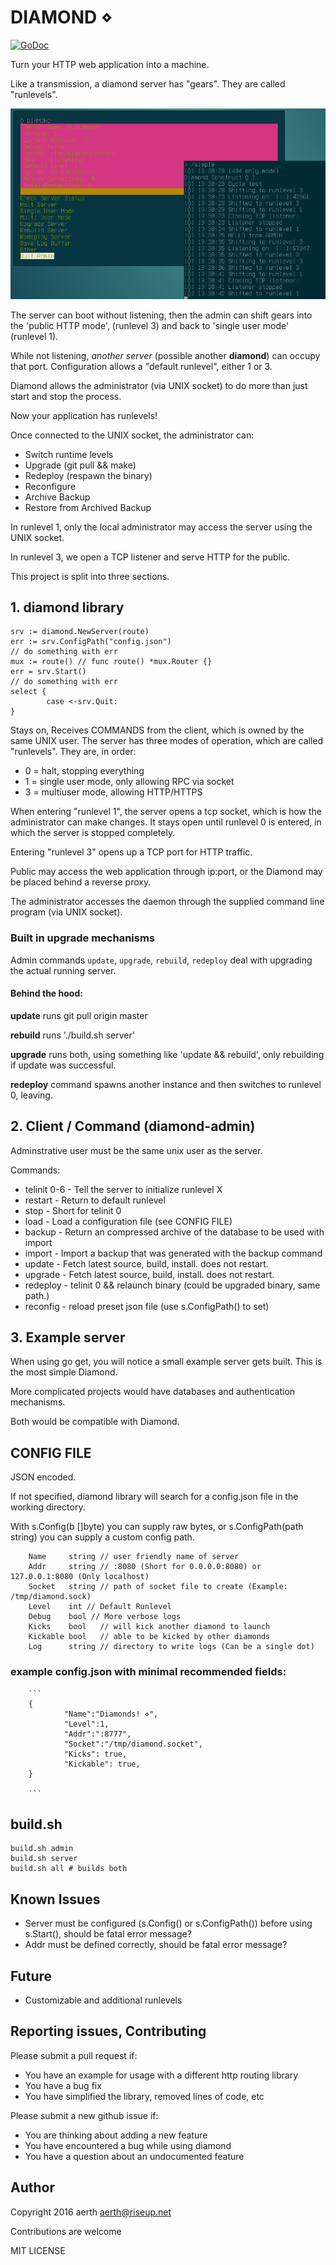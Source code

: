 # DIAMOND ⋄

[![GoDoc](https://godoc.org/github.com/aerth/diamond/lib?status.svg)](https://godoc.org/github.com/aerth/diamond/lib)

Turn your HTTP web application into a machine.

Like a transmission, a diamond server has "gears". They are called "runlevels".

![Screenshot of both diamond-admin and diamond server](https://github.com/aerth/diamond/blob/master/diamond-screenshot.png?raw=true)

The server can boot without listening, then the admin can shift gears into the
        'public HTTP mode', (runlevel 3) and back to 'single user mode' (runlevel 1).

While not listening, *another server* (possible another **diamond**) can occupy that port.
Configuration allows a "default runlevel", either 1 or 3.


Diamond allows the administrator (via UNIX socket)
to do more than just start and stop the process.

Now your application has runlevels!

Once connected to the UNIX socket, the administrator can:

  * Switch runtime levels
  * Upgrade (git pull && make)
  * Redeploy (respawn the binary)
  * Reconfigure
  * Archive Backup
  * Restore from Archived Backup

In runlevel 1,
        only the local administrator may access the server using the UNIX socket.

In runlevel 3,
        we open a TCP listener and serve HTTP for the public.

This project is split into three sections.

## 1. diamond library

```
srv := diamond.NewServer(route)
err := srv.ConfigPath("config.json")
// do something with err
mux := route() // func route() *mux.Router {}
err = srv.Start()
// do something with err
select {
        case <-srv.Quit:
}

```

Stays on, Receives COMMANDS from the client,
which is owned by the same UNIX user.
The server has three modes of operation, which
are called "runlevels". They are, in order:

  * 0 = halt, stopping everything
  * 1 = single user mode, only allowing RPC via socket
  * 3 = multiuser mode, allowing HTTP/HTTPS

When entering "runlevel 1", the server opens a
tcp socket, which is how the administrator can make changes.
It stays open until runlevel 0 is entered, in which the server
is stopped completely.

Entering "runlevel 3" opens up a TCP port for
HTTP traffic.

Public may access the web application through ip:port,
or the Diamond may be placed behind a reverse proxy.

The administrator accesses the daemon through
the supplied command line program (via UNIX socket).

### Built in upgrade mechanisms
Admin commands `update`, `upgrade`, `rebuild`, `redeploy` deal with upgrading
the actual running server.

#### Behind the hood:

**update** runs git pull origin master

**rebuild** runs './build.sh server'

**upgrade** runs both, using something like 'update && rebuild', only rebuilding if update was successful.

**redeploy** command spawns another instance and then switches to runlevel 0, leaving.


## 2. Client / Command (diamond-admin)

Adminstrative user must be the same unix user as the server.

Commands:

  * telinit 0-6 - Tell the server to initialize runlevel X
  * restart - Return to default runlevel
  * stop - Short for telinit 0
  * load - Load a configuration file (see CONFIG FILE)
  * backup - Return an compressed archive of the database to be used with import
  * import - Import a backup that was generated with the backup command
  * update - Fetch latest source, build, install. does not restart.
  * upgrade - Fetch latest source, build, install. does not restart.
  * redeploy - telinit 0 && relaunch binary (could be upgraded binary, same path.)
  * reconfig - reload preset json file (use s.ConfigPath() to set)



## 3. Example server

When using go get, you will notice a small example server gets built. This is the most simple Diamond.

More complicated projects would have databases and authentication mechanisms.

Both would be compatible with Diamond.

## CONFIG FILE

JSON encoded.

If not specified, diamond library will search for a config.json file in the working directory.

With s.Config(b []byte) you can supply raw bytes,
or s.ConfigPath(path string) you can supply a custom config path.

        Name     string // user friendly name of server
        Addr     string // :8080 (Short for 0.0.0.0:8080) or 127.0.0.1:8080 (Only localhost)
        Socket   string // path of socket file to create (Example: /tmp/diamond.sock)
        Level    int // Default Runlevel
        Debug    bool // More verbose logs
        Kicks    bool   // will kick another diamond to launch
        Kickable bool   // able to be kicked by other diamonds
        Log      string // directory to write logs (Can be a single dot)


### example config.json with minimal recommended fields:
        ```
        {
                "Name":"Diamonds! ⋄",
                "Level":1,
                "Addr":":8777",
                "Socket":"/tmp/diamond.socket",
                "Kicks": true,
                "Kickable": true,
        }

        ```


## build.sh

```
build.sh admin
build.sh server
build.sh all # builds both
```

## Known Issues

  * Server must be configured (s.Config() or s.ConfigPath()) before using s.Start(), should be fatal error message?
  * Addr must be defined correctly, should be fatal error message?

## Future

  * Customizable and additional runlevels

## Reporting issues, Contributing

Please submit a pull request if:

  * You have an example for usage with a different http routing library
  * You have a bug fix
  * You have simplified the library, removed lines of code, etc

Please submit a new github issue if:

  * You are thinking about adding a new feature
  * You have encountered a bug while using diamond
  * You have a question about an undocumented feature

## Author

Copyright 2016  aerth <aerth@riseup.net>

Contributions are welcome

MIT LICENSE
  
